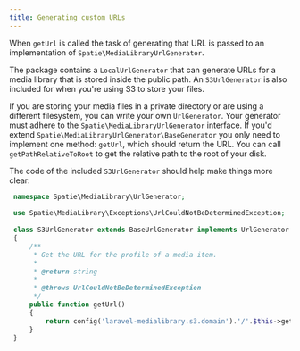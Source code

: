 ```yaml
---
title: Generating custom URLs
---
```


When `getUrl` is called the task of generating that URL is passed to an implementation of `Spatie\MediaLibraryUrlGenerator`.

The package contains a `LocalUrlGenerator` that can generate URLs for a media library that is stored inside the public path. An `S3UrlGenerator` is also included for when you're using S3 to store your files. 

If you are storing your media files in a private directory or are using a different filesystem, you can write your own `UrlGenerator`. Your generator must adhere to the `Spatie\MediaLibraryUrlGenerator` interface. If you'd extend `Spatie\MediaLibraryUrlGenerator\BaseGenerator` you only need to implement one method: `getUrl`, which should return the URL. You can call `getPathRelativeToRoot` to get the relative path to the root of your disk.

The code of the included `S3UrlGenerator` should help make things more clear:

```php
 namespace Spatie\MediaLibrary\UrlGenerator;
 
 use Spatie\MediaLibrary\Exceptions\UrlCouldNotBeDeterminedException;
 
 class S3UrlGenerator extends BaseUrlGenerator implements UrlGenerator
 {
     /**
      * Get the URL for the profile of a media item.
      *
      * @return string
      *
      * @throws UrlCouldNotBeDeterminedException
      */
     public function getUrl()
     {
         return config('laravel-medialibrary.s3.domain').'/'.$this->getPathRelativeToRoot();
     }
 }
```
